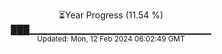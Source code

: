 <p align="center">
⏳Year Progress (11.54 %)<br>
███▁▁▁▁▁▁▁▁▁▁▁▁▁▁▁▁▁▁▁▁▁▁▁▁▁▁▁ <br>
<sub>Updated: Mon, 12 Feb 2024 06:02:49 GMT</sub>
</p>

